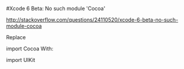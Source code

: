 #Xcode 6 Beta: No such module 'Cocoa'

http://stackoverflow.com/questions/24110520/xcode-6-beta-no-such-module-cocoa

Replace

import Cocoa
With:

import UIKit